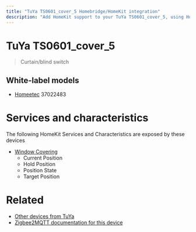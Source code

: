 ```yaml
---
title: "TuYa TS0601_cover_5 Homebridge/HomeKit integration"
description: "Add HomeKit support to your TuYa TS0601_cover_5, using Homebridge, Zigbee2MQTT and homebridge-z2m."
---
```

<!---
This file has been GENERATED using src/docgen/docgen.ts
DO NOT EDIT THIS FILE MANUALLY!
-->
# TuYa TS0601_cover_5
> Curtain/blind switch


## White-label models
* [Homeetec](../index.md#homeetec) 37022483

# Services and characteristics
The following HomeKit Services and Characteristics are exposed by
these devices

* [Window Covering](../../cover.md)
  * Current Position
  * Hold Position
  * Position State
  * Target Position


# Related
* [Other devices from TuYa](../index.md#tuya)
* [Zigbee2MQTT documentation for this device](https://www.zigbee2mqtt.io/devices/TS0601_cover_5.html)
